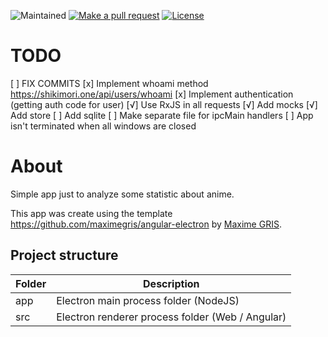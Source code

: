 ![Maintained][maintained-badge]
[![Make a pull request][prs-badge]][prs]
[![License][license-badge]](LICENSE.md)

# TODO

[ ] FIX COMMITS
[x] Implement whoami method https://shikimori.one/api/users/whoami
[x] Implement authentication (getting auth code for user)
[√] Use RxJS in all requests
[√] Add mocks
[√] Add store
[ ] Add sqlite
[ ] Make separate file for ipcMain handlers
[ ] App isn't terminated when all windows are closed

# About

Simple app just to analyze some statistic about anime.

This app was create using the template https://github.com/maximegris/angular-electron by [Maxime GRIS](https://github.com/maximegris).

## Project structure

| Folder | Description                                      |
|--------|--------------------------------------------------|
| app    | Electron main process folder (NodeJS)            |
| src    | Electron renderer process folder (Web / Angular) |

[maintained-badge]: https://img.shields.io/badge/maintained-yes-brightgreen
[license-badge]: https://img.shields.io/badge/license-MIT-blue.svg
[prs-badge]: https://img.shields.io/badge/PRs-welcome-red.svg
[prs]: http://makeapullrequest.com
